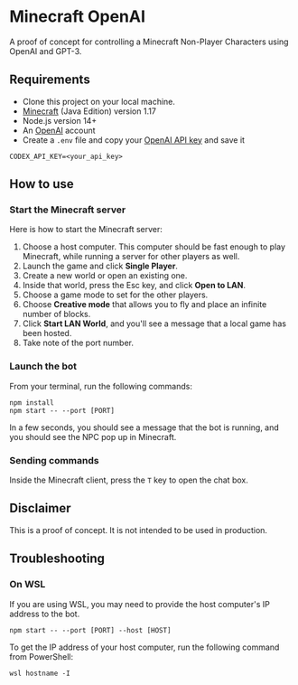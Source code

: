 # Minecraft OpenAI

A proof of concept for controlling a Minecraft Non-Player Characters using OpenAI and GPT-3.

## Requirements

- Clone this project on your local machine.
- [Minecraft](https://www.minecraft.net/en-us/get-minecraft) (Java Edition) version 1.17
- Node.js version 14+
- An [OpenAI](https://openai.com) account 
- Create a `.env` file and copy your [OpenAI API key](https://beta.openai.com/account/api-keys) and save it

```
CODEX_API_KEY=<your_api_key>
```

## How to use

### Start the Minecraft server

Here is how to start the Minecraft server:

1. Choose a host computer. This computer should be fast enough to play Minecraft, while running a server for other players as well.
2. Launch the game and click **Single Player**.
3. Create a new world or open an existing one. 
4. Inside that world, press the Esc key, and click **Open to LAN**. 
5. Choose a game mode to set for the other players.
6. Choose **Creative mode** that allows you to fly and place an infinite number of blocks.
7. Click **Start LAN World**, and you'll see a message that a local game has been hosted.
8. Take note of the port number.

### Launch the bot

From your terminal, run the following commands:

```
npm install
npm start -- --port [PORT]
```

In a few seconds, you should see a message that the bot is running, and you should see the NPC pop up in Minecraft.

### Sending commands

Inside the Minecraft client, press the `T` key to open the chat box.

## Disclaimer

This is a proof of concept. It is not intended to be used in production.

## Troubleshooting

### On WSL

If you are using WSL, you may need to provide the host computer's IP address to the bot.

```
npm start -- --port [PORT] --host [HOST]
```

To get the IP address of your host computer, run the following command from PowerShell:

```
wsl hostname -I
```	